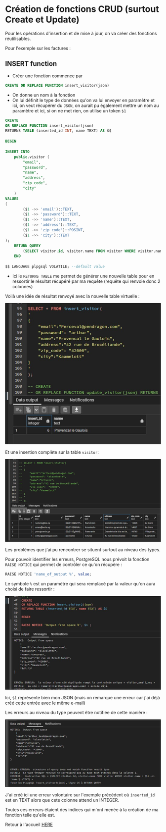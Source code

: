 
# Création de fonctions CRUD (surtout Create et Update)

Pour les opérations d'insertion et de mise à jour, on va créer des fonctions réutilisables.

Pour l'exemple sur les factures :

## INSERT function

- Créer une fonction commence par

```sql
CREATE OR REPLACE FUNCTION insert_visitor(json)
```

- On donne un nom à la fonction
- On lui définit le type de données qu'on va lui envoyer en paramètre et ici, on veut récupérer du `JSON`, on aurait pu également mettre un nom au paramètre et ici, si on ne met rien, on utilise un token `$1`

```sql
CREATE
OR REPLACE FUNCTION insert_visitor(json) 
RETURNS TABLE (inserted_id INT, name TEXT) AS $$

BEGIN

INSERT INTO
    public.visitor (
        "email",
        "password",
        "name",
        "address",
        "zip_code",
        "city"
    )
VALUES
(
        ($1 ->> 'email')::TEXT,
        ($1 ->> 'password')::TEXT,
        ($1 ->> 'name')::TEXT,
        ($1 ->> 'address')::TEXT,
        ($1 ->> 'zip_code')::POSINT,
        ($1 ->> 'city')::TEXT
);
    RETURN QUERY
        (SELECT visitor.id, visitor.name FROM visitor WHERE visitor.name = ($1 ->> 'name')::TEXT);
    END

$$ LANGUAGE plpgsql VOLATILE; --default value
```

- Ici le `RETURNS TABLE` me permet de générer une nouvelle table pour en ressortir le résultat récupéré par ma requête (requête qui renvoie donc 2 colonnes)

Voilà une idée de résultat renvoyé avec la nouvelle table virtuelle :

![Inserted data](../images/insert.jpg)

Et une insertion complète sur la table `visitor`:

![Insert visitor](../images/insert_visitor2.jpg)

Les problèmes que j'ai pu rencontrer se situent surtout au niveau des types.

Pour pouvoir identifier les erreurs, PostgreSQL nous prévoit la fonction `RAISE NOTICE` qui permet de contrôler ce qu'on récupère :

```sql
RAISE NOTICE 'name_of_output %', value;
```

Le symbole `%` est un paramètre qui sera remplacé par la valeur qu'on aura choisi de faire ressortir :

![log](../images/log.jpg)

Ici, `$1` représente bien mon JSON (mais on remarque une erreur car j'ai déjà créé cette entrée avec le même e-mail)

Les erreurs au niveau du type peuvent être notifiée de cette manière :

![log](../images/log-type.jpg)

J'ai créé ici une erreur volontaire sur l'exemple précédent où `inserted_id` est en TEXT alors que cete colonne attend un INTEGER.

Toutes ces erreurs étaient des indices qui m'ont menée à la création de ma fonction telle qu'elle est. 



Retour à l'accueil [HERE](../README.md)


